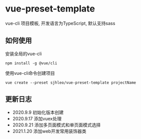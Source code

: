 # vue-preset-template
vue-cli 项目模板, 开发语言为TypeScript, 默认支持sass

## 如何使用
安装全局的vue-cli

    npm install -g @vue/cli

使用vue-cli命令创建项目

    vue create --preset sjhleo/vue-preset-template projectName

## 更新日志
- 2020.9.9 初始化版本创建
- 2020.9.17 添加vuex处理
- 2020.9.21 添加多页面模式和单页面模式选择
- 2021.1.20 添加web开发常用装饰器类
